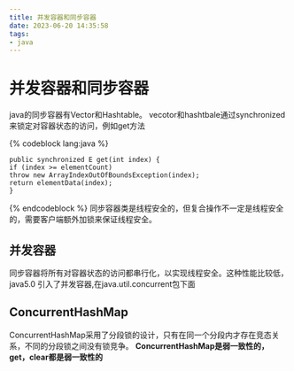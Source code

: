 ```yaml
---
title: 并发容器和同步容器
date: 2023-06-20 14:35:58
tags:
- java
---
```

# 并发容器和同步容器

java的同步容器有Vector和Hashtable。
vecotor和hashtbale通过synchronized来锁定对容器状态的访问，例如get方法

{% codeblock  lang:java   %}

    public synchronized E get(int index) {
    if (index >= elementCount)
    throw new ArrayIndexOutOfBoundsException(index);
    return elementData(index);
    }

{% endcodeblock %}
同步容器类是线程安全的，但复合操作不一定是线程安全的，需要客户端额外加锁来保证线程安全。

## 并发容器
同步容器将所有对容器状态的访问都串行化，以实现线程安全。这种性能比较低，
java5.0 引入了并发容器,在java.util.concurrent包下面

## ConcurrentHashMap
ConcurrentHashMap采用了分段锁的设计，只有在同一个分段内才存在竞态关系，不同的分段锁之间没有锁竞争。
**ConcurrentHashMap是弱一致性的，get，clear都是弱一致性的**
